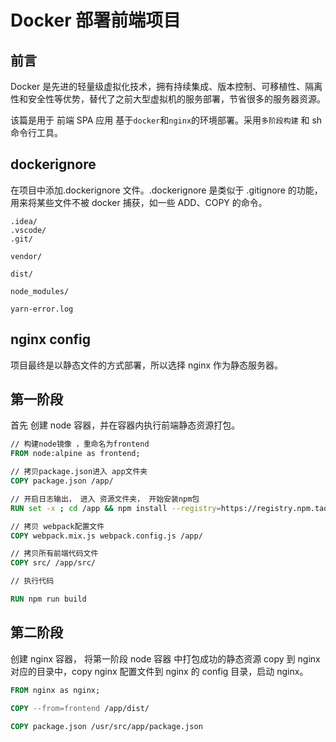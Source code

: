 # Docker 部署前端项目

## 前言

Docker 是先进的轻量级虚拟化技术，拥有持续集成、版本控制、可移植性、隔离性和安全性等优势，替代了之前大型虚拟机的服务部署，节省很多的服务器资源。

该篇是用于 前端 SPA 应用 基于`docker`和`nginx`的环境部署。采用`多阶段构建` 和 sh 命令行工具。

## dockerignore

在项目中添加.dockerignore 文件。.dockerignore 是类似于 .gitignore 的功能，用来将某些文件不被 docker 捕获，如一些 ADD、COPY 的命令。

```
.idea/
.vscode/
.git/

vendor/

dist/

node_modules/

yarn-error.log
```

## nginx config

项目最终是以静态文件的方式部署，所以选择 nginx 作为静态服务器。

## 第一阶段

首先 创建 node 容器，并在容器内执行前端静态资源打包。

```Dockerfile
// 构建node镜像 ，重命名为frontend
FROM node:alpine as frontend;

// 拷贝package.json进入 app文件夹
COPY package.json /app/

// 开启日志输出， 进入 资源文件夹， 开始安装npm包
RUN set -x ; cd /app && npm install --registry=https://registry.npm.taobao.org

// 拷贝 webpack配置文件
COPY webpack.mix.js webpack.config.js /app/

// 拷贝所有前端代码文件
COPY src/ /app/src/

// 执行代码

RUN npm run build

```

## 第二阶段

创建 nginx 容器， 将第一阶段 node 容器 中打包成功的静态资源 copy 到 nginx 对应的目录中，copy nginx 配置文件到 nginx 的 config 目录，启动 nginx。

```Dockerfile
FROM nginx as nginx;

COPY --from=frontend /app/dist/

COPY package.json /usr/src/app/package.json

```
